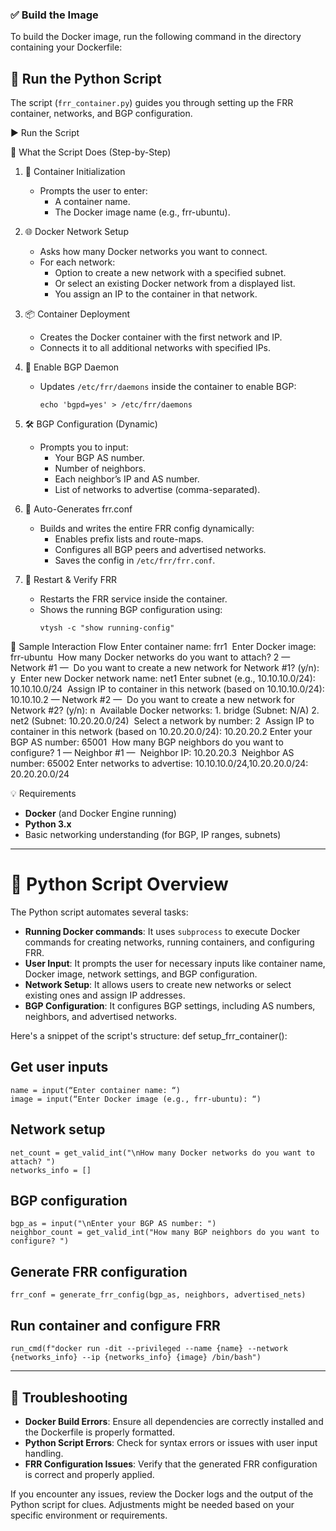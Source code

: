 
### ✅ Build the Image
To build the Docker image, run the following command in the directory containing your Dockerfile:


## 🐍 Run the Python Script
The script (`frr_container.py`) guides you through setting up the FRR container, networks, and BGP configuration.

▶️ Run the Script



🧭 What the Script Does (Step-by-Step)
1. 🚀 Container Initialization
   - Prompts the user to enter:
     - A container name.
     - The Docker image name (e.g., frr-ubuntu).

2. 🌐 Docker Network Setup
   - Asks how many Docker networks you want to connect.
   - For each network:
     - Option to create a new network with a specified subnet.
     - Or select an existing Docker network from a displayed list.
     - You assign an IP to the container in that network.

3. 📦 Container Deployment
   - Creates the Docker container with the first network and IP.
   - Connects it to all additional networks with specified IPs.

4. 🔐 Enable BGP Daemon
   - Updates `/etc/frr/daemons` inside the container to enable BGP:
     ```
     echo 'bgpd=yes' > /etc/frr/daemons
     ```

5. 🛠️ BGP Configuration (Dynamic)
   - Prompts you to input:
     - Your BGP AS number.
     - Number of neighbors.
     - Each neighbor’s IP and AS number.
     - List of networks to advertise (comma-separated).

6. 📝 Auto-Generates frr.conf
   - Builds and writes the entire FRR config dynamically:
     - Enables prefix lists and route-maps.
     - Configures all BGP peers and advertised networks.
     - Saves the config in `/etc/frr/frr.conf`.

7. 🔄 Restart & Verify FRR
   - Restarts the FRR service inside the container.
   - Shows the running BGP configuration using:
     ```
     vtysh -c "show running-config"
     ```

🧾 Sample Interaction Flow
Enter container name: frr1 
Enter Docker image: frr-ubuntu 
How many Docker networks do you want to attach? 2
— Network #1 — 
Do you want to create a new network for Network #1? (y/n): y 
Enter new Docker network name: net1 Enter subnet (e.g., 10.10.10.0/24): 10.10.10.0/24 
Assign IP to container in this network (based on 10.10.10.0/24): 10.10.10.2
— Network #2 — 
Do you want to create a new network for Network #2? (y/n): n 
Available Docker networks:
	1.	bridge (Subnet: N/A)
	2.	net2 (Subnet: 10.20.20.0/24) 
Select a network by number: 2 
Assign IP to container in this network (based on 10.20.20.0/24): 10.20.20.2
Enter your BGP AS number: 65001 
How many BGP neighbors do you want to configure? 1
— Neighbor #1 — 
Neighbor IP: 10.20.20.3 
Neighbor AS number: 65002
Enter networks to advertise: 10.10.10.0/24,10.20.20.0/24: 20.20.20.0/24


💡 Requirements
- **Docker** (and Docker Engine running)
- **Python 3.x**
- Basic networking understanding (for BGP, IP ranges, subnets)

---

# 📝 Python Script Overview
The Python script automates several tasks:
- **Running Docker commands**: It uses `subprocess` to execute Docker commands for creating networks, running containers, and configuring FRR.
- **User Input**: It prompts the user for necessary inputs like container name, Docker image, network settings, and BGP configuration.
- **Network Setup**: It allows users to create new networks or select existing ones and assign IP addresses.
- **BGP Configuration**: It configures BGP settings, including AS numbers, neighbors, and advertised networks.

Here's a snippet of the script's structure:
def setup_frr_container(): 

## Get user inputs 
```
name = input(“Enter container name: “) 
image = input(“Enter Docker image (e.g., frr-ubuntu): “)
```

## Network setup
```
net_count = get_valid_int("\nHow many Docker networks do you want to attach? ")
networks_info = []
```

## BGP configuration
```
bgp_as = input("\nEnter your BGP AS number: ")
neighbor_count = get_valid_int("How many BGP neighbors do you want to configure? ")
```

## Generate FRR configuration
```
frr_conf = generate_frr_config(bgp_as, neighbors, advertised_nets)
```

## Run container and configure FRR
```
run_cmd(f"docker run -dit --privileged --name {name} --network {networks_info} --ip {networks_info} {image} /bin/bash")
```

---

## 🚨 Troubleshooting
- **Docker Build Errors**: Ensure all dependencies are correctly installed and the Dockerfile is properly formatted.
- **Python Script Errors**: Check for syntax errors or issues with user input handling.
- **FRR Configuration Issues**: Verify that the generated FRR configuration is correct and properly applied.

If you encounter any issues, review the Docker logs and the output of the Python script for clues. Adjustments might be needed based on your specific environment or requirements.
